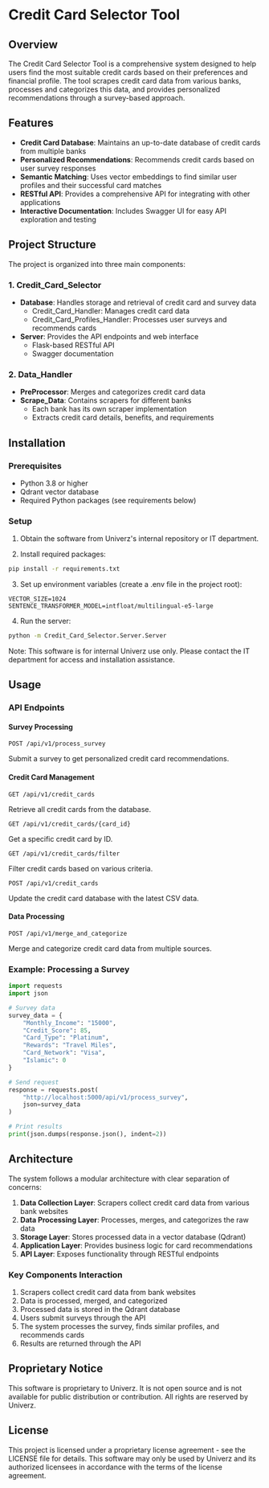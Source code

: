 # Credit Card Selector Tool

## Overview
The Credit Card Selector Tool is a comprehensive system designed to help users find the most suitable credit cards based on their preferences and financial profile. The tool scrapes credit card data from various banks, processes and categorizes this data, and provides personalized recommendations through a survey-based approach.

## Features
- **Credit Card Database**: Maintains an up-to-date database of credit cards from multiple banks
- **Personalized Recommendations**: Recommends credit cards based on user survey responses
- **Semantic Matching**: Uses vector embeddings to find similar user profiles and their successful card matches
- **RESTful API**: Provides a comprehensive API for integrating with other applications
- **Interactive Documentation**: Includes Swagger UI for easy API exploration and testing

## Project Structure
The project is organized into three main components:

### 1. Credit_Card_Selector
- **Database**: Handles storage and retrieval of credit card and survey data
  - Credit_Card_Handler: Manages credit card data
  - Credit_Card_Profiles_Handler: Processes user surveys and recommends cards
- **Server**: Provides the API endpoints and web interface
  - Flask-based RESTful API
  - Swagger documentation

### 2. Data_Handler
- **PreProcessor**: Merges and categorizes credit card data
- **Scrape_Data**: Contains scrapers for different banks
  - Each bank has its own scraper implementation
  - Extracts credit card details, benefits, and requirements

## Installation

### Prerequisites
- Python 3.8 or higher
- Qdrant vector database
- Required Python packages (see requirements below)

### Setup
1. Obtain the software from Univerz's internal repository or IT department.

2. Install required packages:
```bash
pip install -r requirements.txt
```

3. Set up environment variables (create a .env file in the project root):
```
VECTOR_SIZE=1024
SENTENCE_TRANSFORMER_MODEL=intfloat/multilingual-e5-large
```

4. Run the server:
```bash
python -m Credit_Card_Selector.Server.Server
```

Note: This software is for internal Univerz use only. Please contact the IT department for access and installation assistance.

## Usage

### API Endpoints

#### Survey Processing
```
POST /api/v1/process_survey
```
Submit a survey to get personalized credit card recommendations.

#### Credit Card Management
```
GET /api/v1/credit_cards
```
Retrieve all credit cards from the database.

```
GET /api/v1/credit_cards/{card_id}
```
Get a specific credit card by ID.

```
GET /api/v1/credit_cards/filter
```
Filter credit cards based on various criteria.

```
POST /api/v1/credit_cards
```
Update the credit card database with the latest CSV data.

#### Data Processing
```
POST /api/v1/merge_and_categorize
```
Merge and categorize credit card data from multiple sources.

### Example: Processing a Survey

```python
import requests
import json

# Survey data
survey_data = {
    "Monthly_Income": "15000",
    "Credit_Score": 85,
    "Card_Type": "Platinum",
    "Rewards": "Travel Miles",
    "Card_Network": "Visa",
    "Islamic": 0
}

# Send request
response = requests.post(
    "http://localhost:5000/api/v1/process_survey",
    json=survey_data
)

# Print results
print(json.dumps(response.json(), indent=2))
```

## Architecture

The system follows a modular architecture with clear separation of concerns:

1. **Data Collection Layer**: Scrapers collect credit card data from various bank websites
2. **Data Processing Layer**: Processes, merges, and categorizes the raw data
3. **Storage Layer**: Stores processed data in a vector database (Qdrant)
4. **Application Layer**: Provides business logic for card recommendations
5. **API Layer**: Exposes functionality through RESTful endpoints

### Key Components Interaction

1. Scrapers collect credit card data from bank websites
2. Data is processed, merged, and categorized
3. Processed data is stored in the Qdrant database
4. Users submit surveys through the API
5. The system processes the survey, finds similar profiles, and recommends cards
6. Results are returned through the API

## Proprietary Notice

This software is proprietary to Univerz. It is not open source and is not available for public distribution or contribution. All rights are reserved by Univerz.

## License

This project is licensed under a proprietary license agreement - see the LICENSE file for details. This software may only be used by Univerz and its authorized licensees in accordance with the terms of the license agreement.
